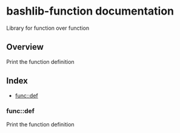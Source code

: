 # bashlib-function documentation

Library for function over function

## Overview

Print the function definition

## Index

* [func::def](#funcdef)

### func::def

Print the function definition

